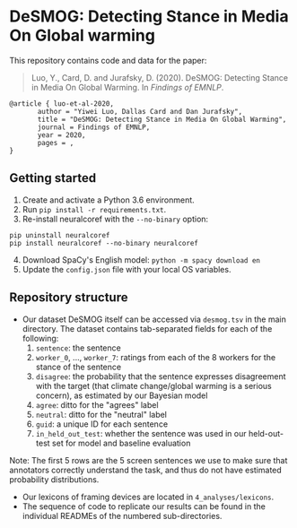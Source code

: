 # **DeSMOG**: **De**tecting **S**tance in **M**edia **O**n **G**lobal warming

This repository contains code and data for the paper:
> Luo, Y., Card, D. and Jurafsky, D. (2020). DeSMOG: Detecting Stance in Media On Global Warming. In *Findings of EMNLP*.
```
@article { luo-et-al-2020,
	   author = "Yiwei Luo, Dallas Card and Dan Jurafsky",
	   title = "DeSMOG: Detecting Stance in Media On Global Warming",
	   journal = Findings of EMNLP,
	   year = 2020,
	   pages = ,
}
```

## Getting started
1. Create and activate a Python 3.6 environment.
2. Run `pip install -r requirements.txt`.
3. Re-install neuralcoref with the `--no-binary` option: 
```
pip uninstall neuralcoref
pip install neuralcoref --no-binary neuralcoref
```
4. Download SpaCy's English model: `python -m spacy download en`
5. Update the `config.json` file with your local OS variables.

## Repository structure

* Our dataset DeSMOG itself can be accessed via `desmog.tsv` in the main directory. The dataset contains tab-separated fields for each of the following:
	1. `sentence`: the sentence 
	2. `worker_0`, ..., `worker_7`: ratings from each of the 8 workers for the stance of the sentence
	3. `disagree`: the probability that the sentence expresses disagreement with the target (that climate change/global warming is a serious concern), as estimated by our Bayesian model
	4. `agree`: ditto for the "agrees" label
	5. `neutral`: ditto for the "neutral" label
	6. `guid`: a unique ID for each sentence
	7. `in_held_out_test`: whether the sentence was used in our held-out-test set for model and baseline evaluation

Note: The first 5 rows are the 5 screen sentences we use to make sure that annotators correctly understand the task, and thus do not have estimated probability distributions.
* Our lexicons of framing devices are located in `4_analyses/lexicons`.
* The sequence of code to replicate our results can be found in the individual READMEs of the numbered sub-directories.
